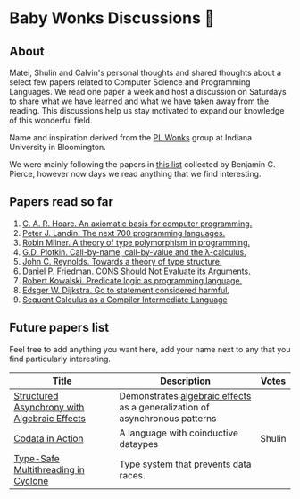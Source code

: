 # Baby Wonks Discussions 👶

## About

Matei, Shulin and Calvin's personal thoughts and shared thoughts about a select few papers related to Computer Science and Programming Languages. We read one paper a week and host a discussion on Saturdays to share what we have learned and what we have taken away from the reading. This discussions help us stay motivated to expand our knowledge of this wonderful field.

Name and inspiration derived from the [PL Wonks](http://wonks.github.io/) group at Indiana University in Bloomington.

We were mainly following the papers in [this list](https://www.cis.upenn.edu/~bcpierce/courses/670Fall04/GreatWorksInPL.shtml) collected by Benjamin C. Pierce, however now days we read anything that we find interesting.

## Papers read so far

1. [C. A. R. Hoare. An axiomatic basis for computer programming.](https://dl.acm.org/doi/10.1145/363235.363259)
2. [Peter J. Landin. The next 700 programming languages. ](https://dl.acm.org/doi/10.1145/365230.365257)
3. [Robin Milner. A theory of type polymorphism in programming.](https://www.sciencedirect.com/science/article/pii/0022000078900144)
4. [G.D. Plotkin. Call-by-name, call-by-value and the λ-calculus.](https://www.sciencedirect.com/science/article/pii/0304397575900171?ref=pdf_download&fr=RR-2&rr=8986ddf829b3812d)
5. [John C. Reynolds. Towards a theory of type structure.](https://www.cis.upenn.edu/~stevez/cis670/pdfs/Reynolds74.pdf)
6. [Daniel P. Friedman. CONS Should Not Evaluate its Arguments.](https://legacy.cs.indiana.edu/ftp/techreports/TR44.pdf)
7. [Robert Kowalski. Predicate logic as programming language.](https://www-public.imtbs-tsp.eu/~gibson/Teaching/Teaching-ReadingMaterial/Kowalski74.pdf)
8. [Edsger W. Dijkstra. Go to statement considered harmful.](https://homepages.cwi.nl/~storm/teaching/reader/Dijkstra68.pdf)
9. [Sequent Calculus as a Compiler Intermediate Language](https://www.microsoft.com/en-us/research/wp-content/uploads/2016/04/sequent-calculus-icfp16.pdf)

## Future papers list

Feel free to add anything you want here, add your name next to any that you find particularly interesting.

| Title | Description | Votes|
|-------|-------------|-----------|
| [Structured Asynchrony with Algebraic Effects](https://www.microsoft.com/en-us/research/wp-content/uploads/2017/05/asynceffects-msr-tr-2017-21.pdf) | Demonstrates [algebraic effects](https://overreacted.io/algebraic-effects-for-the-rest-of-us/) as a generalization of asynchronous patterns | |
| [Codata in Action](https://www.microsoft.com/en-us/research/wp-content/uploads/2020/01/CoDataInAction.pdf)  | A language with coinductive dataypes | Shulin |
| [Type-Safe Multithreading in Cyclone](https://homes.cs.washington.edu/~djg/papers/cycthreads.pdf) | Type system that prevents data races. | |
